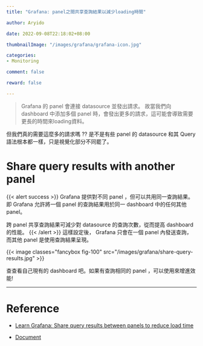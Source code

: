```yaml
---
title: "Grafana: panel之間共享查詢結果以減少loading時間"

author: Aryido

date: 2022-09-08T22:18:02+08:00

thumbnailImage: "/images/grafana/grafana-icon.jpg"

categories:
- Monitoring

comment: false

reward: false

---
```

> Grafana 的 panel 會連接 datasource 並發出請求。 故當我們向 dashboard 中添加多個 panel 時，會發出更多的請求，這可能會導致需要更長的時間來loading資料。

<!--more-->

但我們真的需要這麼多的請求嗎 ?? 是不是有些 panel 的 datasource 和其 Query 語法根本都一樣，只是視覺化部分不同罷了。

# Share query results with another panel
{{< alert success >}}
Grafana 提供對不同 panel ，但可以共用同一查詢結果。即 Grafana 允許將一個 panel 的查詢結果用於同一 dashboard 中的任何其他 panel。

跨 panel 共享查詢結果可減少對 datasource 的查詢次數，從而提高 dashboard 的性能。
{{< /alert >}}
這樣設定後， Grafana 只會在一個 panel 內發送查詢，而其他 panel 是使用查詢結果呈現。

{{< image classes="fancybox fig-100" src="/images/grafana/share-query-results.jpg" >}}

查查看自己現有的 dashboard 吧。如果有查詢相同的 panel ，可以使用來增進效能!

---
# Reference
- [Learn Grafana: Share query results between panels to reduce load time](
https://grafana.com/blog/2020/10/14/learn-grafana-share-query-results-between-panels-to-reduce-load-time/)

- [Document](https://grafana.com/docs/grafana/v9.0/panels/query-a-data-source/share-query/)